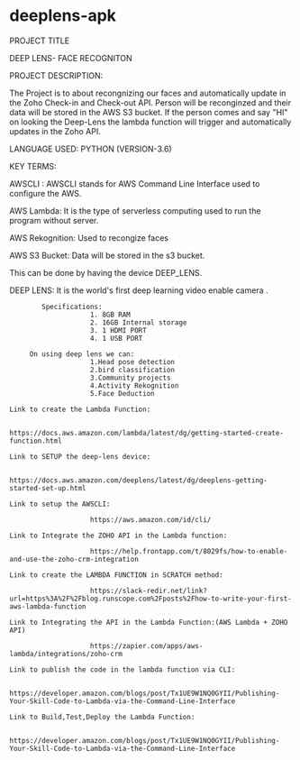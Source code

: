 # deeplens-apk

PROJECT TITLE

  DEEP LENS- FACE RECOGNITON 

PROJECT DESCRIPTION:

  The Project is to about recongnizing our faces and automatically update in the Zoho Check-in and Check-out API. 
  Person will be reconginzed and their data will be stored in the AWS S3 bucket. If the person comes and say "HI" on looking the Deep-Lens the lambda function will trigger and automatically updates in the Zoho API. 

  LANGUAGE USED: PYTHON (VERSION-3.6)
  
  KEY TERMS:
  
  AWSCLI :
        AWSCLI stands for AWS Command Line Interface used to configure the AWS.
  
  AWS Lambda: 
        It is the type of serverless computing used to run the program without server.
  
  AWS Rekognition:
        Used to recongize faces 
  
  AWS S3 Bucket:
        Data will be stored in the s3 bucket.

This can be done by having the device DEEP_LENS.

DEEP LENS: 
            It is the world's first deep learning video enable camera . 
         
            Specifications:
                        1. 8GB RAM
                        2. 16GB Internal storage
                        3. 1 HDMI PORT
                        4. 1 USB PORT
         
         On using deep lens we can:
                        1.Head pose detection
                        2.bird classification
                        3.Community projects
                        4.Activity Rekognition
                        5.Face Deduction
    
    Link to create the Lambda Function:

                        https://docs.aws.amazon.com/lambda/latest/dg/getting-started-create-function.html

    Link to SETUP the deep-lens device:

                        https://docs.aws.amazon.com/deeplens/latest/dg/deeplens-getting-started-set-up.html

    Link to setup the AWSCLI:

                        https://aws.amazon.com/id/cli/

    Link to Integrate the ZOHO API in the Lambda function:
                       
                        https://help.frontapp.com/t/8029fs/how-to-enable-and-use-the-zoho-crm-integration

    Link to create the LAMBDA FUNCTION in SCRATCH method:

                        https://slack-redir.net/link?url=https%3A%2F%2Fblog.runscope.com%2Fposts%2Fhow-to-write-your-first-aws-lambda-function

    Link to Integrating the API in the Lambda Function:(AWS Lambda + ZOHO API)

                        https://zapier.com/apps/aws-lambda/integrations/zoho-crm

    Link to publish the code in the lambda function via CLI:

                        https://developer.amazon.com/blogs/post/Tx1UE9W1NQ0GYII/Publishing-Your-Skill-Code-to-Lambda-via-the-Command-Line-Interface

    Link to Build,Test,Deploy the Lambda Function:

                        https://developer.amazon.com/blogs/post/Tx1UE9W1NQ0GYII/Publishing-Your-Skill-Code-to-Lambda-via-the-Command-Line-Interface
